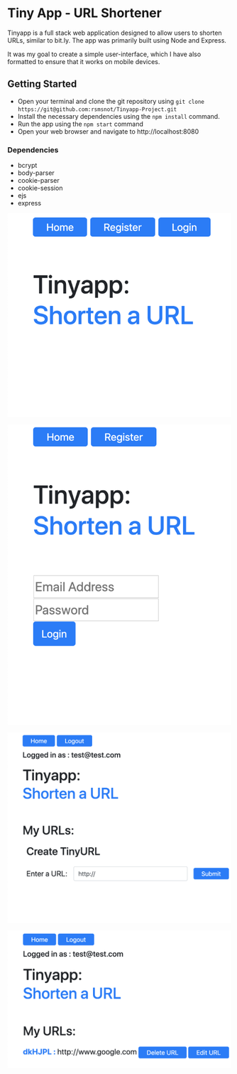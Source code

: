 # Tiny App - URL Shortener
Tinyapp is a full stack web application designed to allow users to shorten URLs, similar to bit.ly. The app was primarily built using Node and Express.

It was my goal to create a simple user-interface, which I have also formatted to ensure that it works on mobile devices.

## Getting Started

- Open your terminal and clone the git repository using ```git clone https://git@github.com:rsmsnot/Tinyapp-Project.git```
- Install the necessary dependencies using the ```npm install``` command.
- Run the app using the ```npm start``` command
- Open your web browser and navigate to http://localhost:8080 


### Dependencies

* bcrypt
* body-parser
* cookie-parser
* cookie-session
* ejs
* express


![Homepage](/readme-images/Homepage.png)

![Login](/readme-images/Login.png)

![Create New](/readme-images/Create-New.png)

![User Page](/readme-images/User-Page.png)



